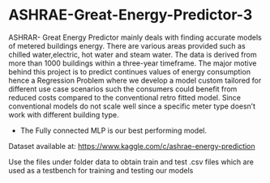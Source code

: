 # ASHRAE-Great-Energy-Predictor-3

ASHRAR- Great Energy Predictor mainly deals with finding accurate models of metered buildings energy. There are various areas provided such as chilled water,electric, hot water and steam water. The data is derived from more than 1000 buildings within a three-year timeframe. The major motive behind this project is to predict continues values of energy consumption hence a Regression Problem where we develop a model custom tailored for different use case scenarios such the consumers could benefit from reduced costs compared to the conventional retro fitted model. Since conventional models do not scale well since a specific meter type doesn’t work with different building type.

- The Fully connected MLP is our best performing model.


Dataset available at:
https://www.kaggle.com/c/ashrae-energy-prediction


Use the files under folder data to obtain train and test .csv files which are used as a testbench for training and testing our models
